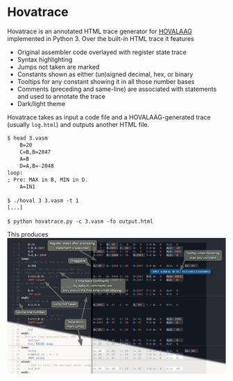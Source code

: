 # Hovatrace

Hovatrace is an annotated HTML trace generator for [HOVALAAG](http://silverspaceship.com/hovalaag/) implemented in Python 3. Over the built-in HTML trace it features

* Original assembler code overlayed with register state trace
* Syntax highlighting
* Jumps not taken are marked
* Constants shown as either (un)signed decimal, hex, or binary
* Tooltips for any constant showing it in all those number bases
* Comments (preceding and same-line) are associated with statements and used to annotate the trace
* Dark/light theme

Hovatrace takes as input a code file and a HOVALAAG-generated trace (usually `log.html`) and outputs another HTML file. 
```
$ head 3.vasm
    B=20
    C=B,B=2047
    A=B
    D=A,B=-2048
loop:
; Pre: MAX in B, MIN in D.
    A=IN1

$ ./hoval 3 3.vasm -t 1
[...]

$ python hovatrace.py -c 3.vasm -fo output.html
```
This produces
<img src="https://github.com/jeweg/hovatrace/raw/main/sample.png">